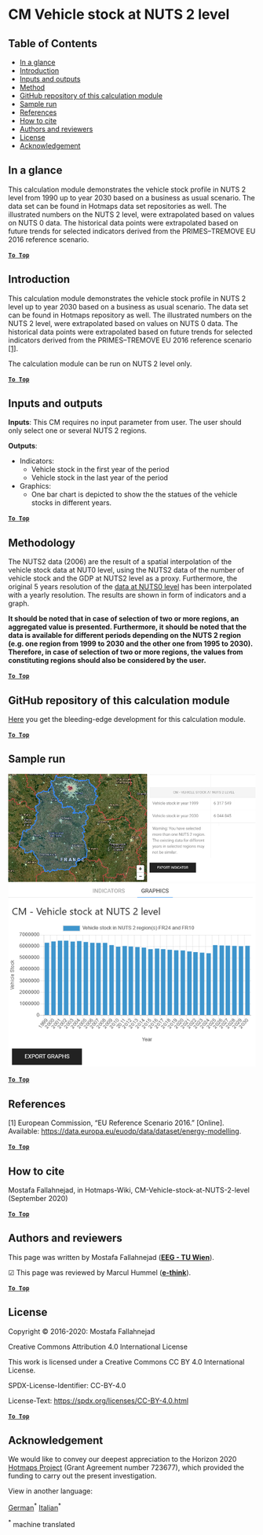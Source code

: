 # CM Vehicle stock at NUTS 2 level
## Table of Contents
* [In a glance](#in-a-glance)
* [Introduction](#introduction)
* [Inputs and outputs](#inputs-and-outputs)
* [Method](#method)
* [GitHub repository of this calculation module](#github-repository-of-this-calculation-module)
* [Sample run](#sample-run)
* [References](#references)
* [How to cite](#how-to-cite)
* [Authors and reviewers](#authors-and-reviewers)
* [License](#license)
* [Acknowledgement](#acknowledgement)


## In a glance
This calculation module demonstrates the vehicle stock profile in NUTS 2 level from 1990 up to year 2030 based on a business as usual scenario. The data set can be found in Hotmaps data set repositories as well. The illustrated numbers on the NUTS 2 level, were extrapolated based on values on NUTS 0 data. The historical data points were  extrapolated  based  on  future  trends  for  selected  indicators  derived  from  the  PRIMES–TREMOVE EU 2016 reference scenario. 


[**`To Top`**](#table-of-contents)

## Introduction
This calculation module demonstrates the vehicle stock profile in NUTS 2 level up to year 2030 based on a business as usual scenario. The data set can be found in Hotmaps repository as well. The illustrated numbers on the NUTS 2 level, were extrapolated based on values on NUTS 0 data. The historical data points were  extrapolated  based  on  future  trends  for  selected  indicators  derived  from  the  PRIMES–TREMOVE EU 2016 reference scenario [ [1]](#references).

The calculation module can be run on NUTS 2 level only.

[**`To Top`**](#table-of-contents)

## Inputs and outputs

**Inputs**:
This CM requires no input parameter from user. The user should only select one or several NUTS 2 regions.

**Outputs**:

* Indicators:
  * Vehicle stock in the first year of the period
  * Vehicle stock in the last year of the period
* Graphics:
  * One bar chart is depicted to show the the statues of the vehicle stocks in different years.


[**`To Top`**](#table-of-contents)

## Methodology

The NUTS2 data (2006) are the result of a spatial interpolation of the vehicle stock data at NUT0 level, 
using the NUTS2 data of the number of vehicle stock and the GDP at NUTS2 level as a proxy.
Furthermore, the original 5 years resolution of the [data at NUTS0 level](https://gitlab.com/hotmaps/transport/nuts0) 
has been interpolated with a yearly resolution. The results are shown in form of indicators and a graph.

**It should be noted that in case of selection of two or more regions, an aggregated value is presented. Furthermore, it should be noted that the data is available for different periods depending on the NUTS 2 region (e.g. one region from 1999 to 2030 and the other one from 1995 to 2030). Therefore, in case of selection of two or more regions, the values from constituting regions should also be considered by the user.**

[**`To Top`**](#table-of-contents)

## GitHub repository of this calculation module
[Here](https://github.com/HotMaps/vehicle_stock/tree/develop) you get the bleeding-edge development for this calculation module.

[**`To Top`**](#table-of-contents)

## Sample run

<img src="/en/CM-Vehicle-stock-at-NUTS-2-level/1.png"/>

<img src="/en/CM-Vehicle-stock-at-NUTS-2-level/2.png"/>


[**`To Top`**](#table-of-contents)

## References
[1] European Commission, “EU Reference Scenario 2016.” [Online]. Available: https://data.europa.eu/euodp/data/dataset/energy-modelling.



[**`To Top`**](#table-of-contents)

## How to cite

Mostafa Fallahnejad, in Hotmaps-Wiki, CM-Vehicle-stock-at-NUTS-2-level (September 2020)


[**`To Top`**](#table-of-contents)

## Authors and reviewers


This page was written by Mostafa Fallahnejad (**[EEG - TU Wien](https://eeg.tuwien.ac.at/)**).

&#9745; This page was reviewed by Marcul Hummel (**[e-think](https://e-think.ac.at)**).


[**`To Top`**](#table-of-contents)

## License

Copyright © 2016-2020: Mostafa Fallahnejad

Creative Commons Attribution 4.0 International License

This work is licensed under a Creative Commons CC BY 4.0 International License.

SPDX-License-Identifier: CC-BY-4.0

License-Text: https://spdx.org/licenses/CC-BY-4.0.html

[**`To Top`**](#table-of-contents)

## Acknowledgement

We would like to convey our deepest appreciation to the Horizon 2020 [Hotmaps Project](https://www.hotmaps-project.eu) (Grant Agreement number 723677), which provided the funding to carry out the present investigation.





<!--- THIS IS A SUPER UNIQUE IDENTIFIER -->

View in another language:

 [German](../de/CM-Vehicle-stock-at-NUTS-2-level)<sup>\*</sup> [Italian](../it/CM-Vehicle-stock-at-NUTS-2-level)<sup>\*</sup> 

<sup>\*</sup> machine translated
